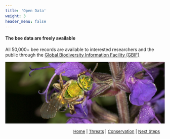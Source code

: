 ```yaml
---
title: 'Open Data'
weight: 3
header_menu: false
---
```

<div class="lead">
<h4> The bee data are freely available </h4> 
</div>

All 50,000+ bee records are available to interested researchers and the public through the [Global Biodiversity Information Facility (GBIF)](https://www.gbif.org/occurrence/taxonomy?taxon_key=4334&taxon_key=7901&taxon_key=7908&taxon_key=4345&taxon_key=7905&taxon_key=7911&gadm_gid=USA.46_1) 

<img alt="Agapostemon_sericueus" src="images\Silky-Striped-Sweat-Bee-Agapostemon-sericeus_KPMcFarland.jpg" style="width:75% align:center">

<p style="font-size: 10pt; text-align: right; margin-right: 3%"><a href="https://vtecostudies.github.io/SoBees_LandingPage/">Home</a> | <a href="https://vtecostudies.github.io/SoBees_Threats/">Threats</a> | <a href="https://vtecostudies.github.io/SoBees_Conservation/">Conservation</a> | <a href="https://vtecostudies.github.io/SoBees_Next_Steps/">Next Steps</a></p>
